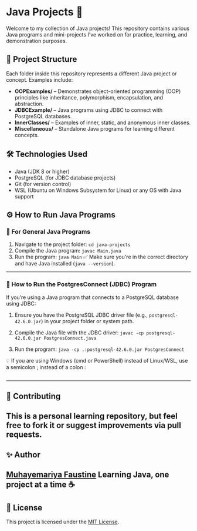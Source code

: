 # Java Projects 🚀

Welcome to my collection of Java projects! This repository contains various Java programs and mini-projects I’ve worked on for practice, learning, and demonstration purposes.

## 📁 Project Structure

Each folder inside this repository represents a different Java project or concept. Examples include:

- **OOPExamples/** – Demonstrates object-oriented programming (OOP) principles like inheritance, polymorphism, encapsulation, and abstraction.
- **JDBCExample/** – Java programs using JDBC to connect with PostgreSQL databases.
- **InnerClasses/** – Examples of inner, static, and anonymous inner classes.
- **Miscellaneous/** – Standalone Java programs for learning different concepts.

## 🛠️ Technologies Used

- Java (JDK 8 or higher)
- PostgreSQL (for JDBC database projects)
- Git (for version control)
- WSL (Ubuntu on Windows Subsystem for Linux) or any OS with Java support

## ⚙️ How to Run Java Programs
### 🔹 For General Java Programs

1. Navigate to the project folder:
   `cd java-projects`
2. Compile the Java program:
    `javac Main.java`
3. Run the program:
    `java Main`
✅ Make sure you're in the correct directory and have Java installed (`java --version`).
---
### 🐘 How to Run the PostgresConnect (JDBC) Program
If you’re using a Java program that connects to a PostgreSQL database using JDBC:

1. Ensure you have the PostgreSQL JDBC driver file (e.g., `postgresql-42.6.0.jar`) in your project folder or system path.

2. Compile the Java file with the JDBC driver:
    `javac -cp postgresql-42.6.0.jar PostgresConnect.java`
3. Run the program:
    ```java -cp .:postgresql-42.6.0.jar PostgresConnect```

💡 If you are using Windows (cmd or PowerShell) instead of Linux/WSL, use a semicolon ; instead of a colon :

```java -cp .;postgresql-42.6.0.jar PostgresConnect
```
---
## 🙌 Contributing
This is a personal learning repository, but feel free to fork it or suggest improvements via pull requests.
--- 
## ✨ Author
[Muhayemariya Faustine](@faustine-van)
Learning Java, one project at a time ☕
---
## 📜 License
This project is licensed under the [MIT License](https://github.com/faustine-van/java-projects?tab=License-1-ov-file).